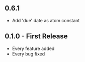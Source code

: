 ## 0.6.1
* Add 'due' date as atom constant

## 0.1.0 - First Release
* Every feature added
* Every bug fixed
